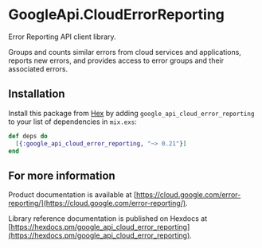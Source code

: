 # GoogleApi.CloudErrorReporting

Error Reporting API client library.

Groups and counts similar errors from cloud services and applications, reports new errors, and provides access to error groups and their associated errors. 

## Installation

Install this package from [Hex](https://hex.pm) by adding
`google_api_cloud_error_reporting` to your list of dependencies in `mix.exs`:

```elixir
def deps do
  [{:google_api_cloud_error_reporting, "~> 0.21"}]
end
```

## For more information

Product documentation is available at [https://cloud.google.com/error-reporting/](https://cloud.google.com/error-reporting/).

Library reference documentation is published on Hexdocs at
[https://hexdocs.pm/google_api_cloud_error_reporting](https://hexdocs.pm/google_api_cloud_error_reporting).
